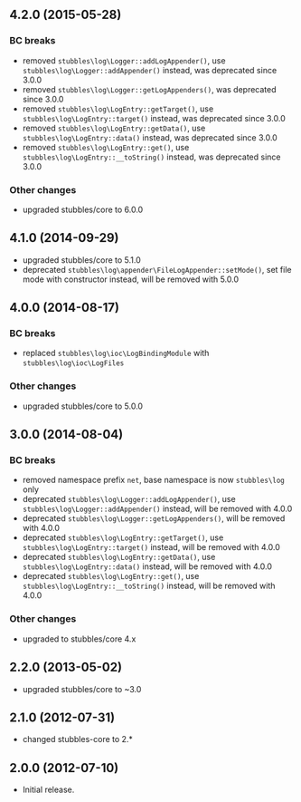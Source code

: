 4.2.0 (2015-05-28)
------------------

### BC breaks

  * removed `stubbles\log\Logger::addLogAppender()`, use `stubbles\log\Logger::addAppender()` instead, was deprecated since 3.0.0
  * removed `stubbles\log\Logger::getLogAppenders()`, was deprecated since 3.0.0
  * removed `stubbles\log\LogEntry::getTarget()`, use `stubbles\log\LogEntry::target()` instead, was deprecated since 3.0.0
  * removed `stubbles\log\LogEntry::getData()`, use `stubbles\log\LogEntry::data()` instead, was deprecated since 3.0.0
  * removed `stubbles\log\LogEntry::get()`, use `stubbles\log\LogEntry::__toString()` instead, was deprecated since 3.0.0

### Other changes

  * upgraded stubbles/core to 6.0.0


4.1.0 (2014-09-29)
------------------

  * upgraded stubbles/core to 5.1.0
  * deprecated `stubbles\log\appender\FileLogAppender::setMode()`, set file mode with constructor instead, will be removed with 5.0.0


4.0.0 (2014-08-17)
------------------

### BC breaks

  * replaced `stubbles\log\ioc\LogBindingModule` with `stubbles\log\ioc\LogFiles`


### Other changes

  * upgraded stubbles/core to 5.0.0


3.0.0 (2014-08-04)
------------------

### BC breaks

  * removed namespace prefix `net`, base namespace is now `stubbles\log` only
  * deprecated `stubbles\log\Logger::addLogAppender()`, use `stubbles\log\Logger::addAppender()` instead, will be removed with 4.0.0
  * deprecated `stubbles\log\Logger::getLogAppenders()`, will be removed with 4.0.0
  * deprecated `stubbles\log\LogEntry::getTarget()`, use `stubbles\log\LogEntry::target()` instead, will be removed with 4.0.0
  * deprecated `stubbles\log\LogEntry::getData()`, use `stubbles\log\LogEntry::data()` instead, will be removed with 4.0.0
  * deprecated `stubbles\log\LogEntry::get()`, use `stubbles\log\LogEntry::__toString()` instead, will be removed with 4.0.0

### Other changes

  * upgraded to stubbles/core 4.x


2.2.0 (2013-05-02)
------------------

  * upgraded stubbles/core to ~3.0


2.1.0 (2012-07-31)
------------------

  * changed stubbles-core to 2.*


2.0.0 (2012-07-10)
------------------

  * Initial release.
